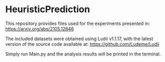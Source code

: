 # HeuristicPrediction

This repository provides files used for the experiments presented in:
https://arxiv.org/abs/2105.12846

The included datasets were obtained using Ludii v1.1.17, with the latest version of the source code available at:
https://github.com/Ludeme/Ludii

Simply run Main.py and the analysis results will be printed in the terminal.
